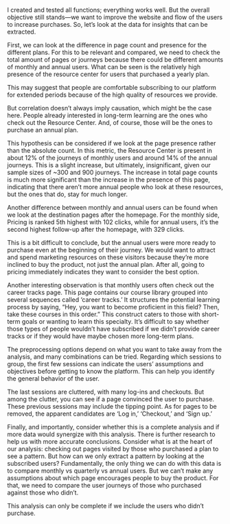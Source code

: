 I  created and tested all functions; everything works well. But the overall objective still stands—we want to improve the website and flow of the users to increase purchases. So, let’s look at the data for insights that can be extracted.

First, we can look at the difference in page count and presence for the different plans. For this to be relevant and compared, we need to check the total amount of pages or journeys because there could be different amounts of monthly and annual users. What can be seen is the relatively high presence of the resource center for users that purchased a yearly plan.

This may suggest that people are comfortable subscribing to our platform for extended periods because of the high quality of resources we provide.

But correlation doesn’t always imply causation, which might be the case here. People already interested in long-term learning are the ones who check out the Resource Center. And, of course, those will be the ones to purchase an annual plan.

This hypothesis can be considered if we look at the page presence rather than the absolute count. In this metric, the Resource Center is present in about 12% of the journeys of monthly users and around 14% of the annual journeys. This is a slight increase, but ultimately, insignificant, given our sample sizes of ~300 and 900 journeys. The increase in total page counts is much more significant than the increase in the presence of this page, indicating that there aren’t more annual people who look at these resources, but the ones that do, stay for much longer.

Another difference between monthly and annual users can be found when we look at the destination pages after the homepage. For the monthly side, Pricing is ranked 5th highest with 102 clicks, while for annual users, it’s the second highest follow-up after the homepage, with 329 clicks.

This is a bit difficult to conclude, but the annual users were more ready to purchase even at the beginning of their journey. We would want to attract and spend marketing resources on these visitors because they’re more inclined to buy the product, not just the annual plan. After all, going to pricing immediately indicates they want to consider the best option.

Another interesting observation is that monthly users often check out the career tracks page. This page contains our course library grouped into several sequences called ‘career tracks.’ It structures the potential learning process by saying, “Hey, you want to become proficient in this field? Then, take these courses in this order.” This construct caters to those with short-term goals or wanting to learn this specialty. It’s difficult to say whether those types of people wouldn’t have subscribed if we didn’t provide career tracks or if they would have maybe chosen more long-term plans.

The preprocessing options depend on what you want to take away from the analysis, and many combinations can be tried. Regarding which sessions to group, the first few sessions can indicate the users’ assumptions and objectives before getting to know the platform. This can help you identify the general behavior of the user.

The last sessions are cluttered, with many log-ins and checkouts. But among the clutter, you can see if a page convinced the user to purchase. These previous sessions may include the tipping point. As for pages to be removed, the apparent candidates are ‘Log in,’ ‘Checkout,’ and ‘Sign up.’

Finally, and importantly, consider whether this is a complete analysis and if more data would synergize with this analysis. There is further research to help us with more accurate conclusions. Consider what is at the heart of our analysis: checking out pages visited by those who purchased a plan to see a pattern. But how can we only extract a pattern by looking at the subscribed users? Fundamentally, the only thing we can do with this data is to compare monthly vs quarterly vs annual users. But we can’t make any assumptions about which page encourages people to buy the product. For that, we need to compare the user journeys of those who purchased against those who didn’t.

This analysis can only be complete if we include the users who didn’t purchase.
